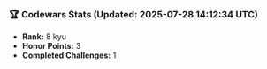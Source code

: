 ### 🏆 Codewars Stats (Updated: 2025-07-28 14:12:34 UTC)

- **Rank:** 8 kyu
- **Honor Points:** 3
- **Completed Challenges:** 1
